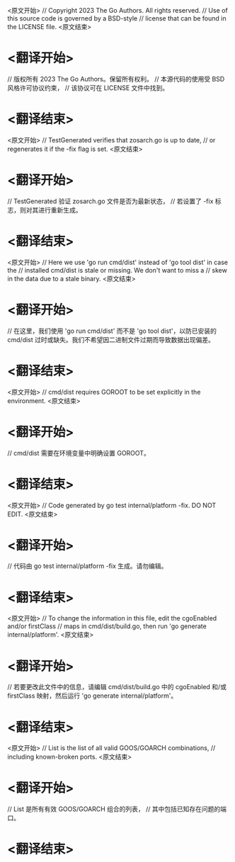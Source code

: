 
<原文开始>
// Copyright 2023 The Go Authors. All rights reserved.
// Use of this source code is governed by a BSD-style
// license that can be found in the LICENSE file.
<原文结束>

# <翻译开始>
// 版权所有 2023 The Go Authors。保留所有权利。
// 本源代码的使用受 BSD 风格许可协议约束，
// 该协议可在 LICENSE 文件中找到。
# <翻译结束>


<原文开始>
// TestGenerated verifies that zosarch.go is up to date,
// or regenerates it if the -fix flag is set.
<原文结束>

# <翻译开始>
// TestGenerated 验证 zosarch.go 文件是否为最新状态，
// 若设置了 -fix 标志，则对其进行重新生成。
# <翻译结束>


<原文开始>
	// Here we use 'go run cmd/dist' instead of 'go tool dist' in case the
	// installed cmd/dist is stale or missing. We don't want to miss a
	// skew in the data due to a stale binary.
<原文结束>

# <翻译开始>
// 在这里，我们使用 'go run cmd/dist' 而不是 'go tool dist'，以防已安装的 cmd/dist 过时或缺失。我们不希望因二进制文件过期而导致数据出现偏差。
# <翻译结束>


<原文开始>
// cmd/dist requires GOROOT to be set explicitly in the environment.
<原文结束>

# <翻译开始>
// cmd/dist 需要在环境变量中明确设置 GOROOT。
# <翻译结束>


<原文开始>
// Code generated by go test internal/platform -fix. DO NOT EDIT.
<原文结束>

# <翻译开始>
// 代码由 go test internal/platform -fix 生成。请勿编辑。
# <翻译结束>


<原文开始>
// To change the information in this file, edit the cgoEnabled and/or firstClass
// maps in cmd/dist/build.go, then run 'go generate internal/platform'.
<原文结束>

# <翻译开始>
// 若要更改此文件中的信息，请编辑 cmd/dist/build.go 中的 cgoEnabled 和/或 firstClass 映射，然后运行 'go generate internal/platform'。
# <翻译结束>


<原文开始>
// List is the list of all valid GOOS/GOARCH combinations,
// including known-broken ports.
<原文结束>

# <翻译开始>
// List 是所有有效 GOOS/GOARCH 组合的列表，
// 其中包括已知存在问题的端口。
# <翻译结束>

